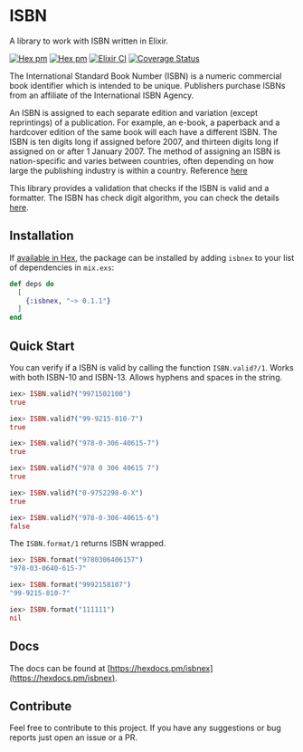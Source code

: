 # ISBN

A library to work with ISBN written in Elixir.

[![Hex pm](https://img.shields.io/hexpm/v/isbnex.svg?style=flat)](https://www.hex.pm/packages/isbnex)
[![Hex pm](https://img.shields.io/hexpm/l/isbnex)](https://github.com/renanvy/isbnex/blob/master/LICENSE)
[![Elixir CI](https://github.com/renanvy/isbnex/workflows/build/badge.svg?branch=master)](https://github.com/renanvy/isbnex/workflows/build/badge.svg?branch=master)
[![Coverage Status](https://coveralls.io/repos/github/renanvy/isbnex/badge.svg?branch=master)](https://coveralls.io/github/renanvy/isbnex?branch=master)

The International Standard Book Number (ISBN) is a numeric commercial book identifier which is intended to be unique. Publishers purchase ISBNs from an affiliate of the International ISBN Agency.

An ISBN is assigned to each separate edition and variation (except reprintings) of a publication. For example, an e-book, a paperback and a hardcover edition of the same book will each have a different ISBN. The ISBN is ten digits long if assigned before 2007, and thirteen digits long if assigned on or after 1 January 2007. The method of assigning an ISBN is nation-specific and varies between countries, often depending on how large the publishing industry is within a country. Reference [here](https://en.wikipedia.org/wiki/International_Standard_Book_Number)

This library provides a validation that checks if the ISBN is valid and a formatter.
The ISBN has check digit algorithm, you can check the details [here](https://en.wikipedia.org/wiki/International_Standard_Book_Number).

## Installation

If [available in Hex](https://hex.pm/docs/publish), the package can be installed
by adding `isbnex` to your list of dependencies in `mix.exs`:

```elixir
def deps do
  [
    {:isbnex, "~> 0.1.1"}
  ]
end
```

## Quick Start

You can verify if a ISBN is valid by calling the function `ISBN.valid?/1`. Works with both ISBN-10 and ISBN-13. Allows hyphens and spaces in the string.

```elixir
iex> ISBN.valid?("9971502100")
true

iex> ISBN.valid?("99-9215-810-7")
true

iex> ISBN.valid?("978-0-306-40615-7")
true

iex> ISBN.valid?("978 0 306 40615 7")
true

iex> ISBN.valid?("0-9752298-0-X")
true

iex> ISBN.valid?("978-0-306-40615-6")
false
```

The `ISBN.format/1` returns ISBN wrapped.

```elixir
iex> ISBN.format("9780306406157")
"978-03-0640-615-7"

iex> ISBN.format("9992158107")
"99-9215-810-7"

iex> ISBN.format("111111")
nil
```

## Docs

The docs can be found at [https://hexdocs.pm/isbnex](https://hexdocs.pm/isbnex).

## Contribute

Feel free to contribute to this project. If you have any suggestions or bug reports just open an issue or a PR.
